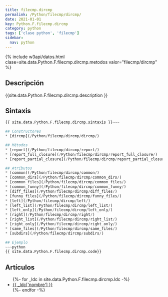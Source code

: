 ```yaml
---
title: filecmp.dircmp
permalink: /Python/filecmp/dircmp/
date: 2021-01-01
key: Python.F.filecmp.dircmp
category: python
tags: ['clase python', 'filecmp']
sidebar: 
  nav: python
---
```


{% include w3api/datos.html clase=site.data.Python.F.filecmp.dircmp.metodos valor="filecmp/dircmp" %}

## Descripción
{{site.data.Python.F.filecmp.dircmp.description }}

## Sintaxis
~~~python
{{ site.data.Python.F.filecmp.dircmp.sintaxis }}~~~

## Constructores
* [dircmp](/Python/filecmp/dircmp/dircmp/)

## Métodos
* [report](/Python/filecmp/dircmp/report/)
* [report_full_closure](/Python/filecmp/dircmp/report_full_closure/)
* [report_partial_closure](/Python/filecmp/dircmp/report_partial_closure/)

## Atributos
* [common](/Python/filecmp/dircmp/common/)
* [common_dirs](/Python/filecmp/dircmp/common_dirs/)
* [common_files](/Python/filecmp/dircmp/common_files/)
* [common_funny](/Python/filecmp/dircmp/common_funny/)
* [diff_files](/Python/filecmp/dircmp/diff_files/)
* [funny_files](/Python/filecmp/dircmp/funny_files/)
* [left](/Python/filecmp/dircmp/left/)
* [left_list](/Python/filecmp/dircmp/left_list/)
* [left_only](/Python/filecmp/dircmp/left_only/)
* [right](/Python/filecmp/dircmp/right/)
* [right_list](/Python/filecmp/dircmp/right_list/)
* [right_only](/Python/filecmp/dircmp/right_only/)
* [same_files](/Python/filecmp/dircmp/same_files/)
* [subdirs](/Python/filecmp/dircmp/subdirs/)

## Ejemplo
~~~python
{{ site.data.Python.F.filecmp.dircmp.code}}
~~~

## Artículos
<ul>
{%- for _ldc in site.data.Python.F.filecmp.dircmp.ldc -%}
   <li>
       <a href="{{_ldc['url'] }}">{{ _ldc['nombre'] }}</a>
   </li>
{%- endfor -%}
</ul>
